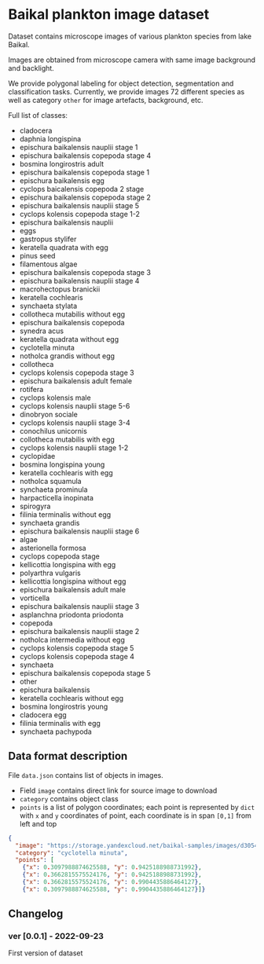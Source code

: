 # Baikal plankton image dataset
Dataset contains microscope images of various plankton species from lake Baikal.

Images are obtained from microscope camera with same image background and backlight.

We provide polygonal labeling for object detection, segmentation and classification tasks.
Currently, we provide images 72 different species as well as category `other` for image artefacts, background, etc.


Full list of classes:
<summary>

* cladocera
* daphnia longispina
* epischura baikalensis nauplii stage 1
* epischura baikalensis copepoda stage 4
* bosmina longirostris adult
* epischura baikalensis copepoda stage 1
* epischura baikalensis egg
* cyclops baicalensis copepoda 2 stage
* epischura baikalensis copepoda stage 2
* epischura baikalensis nauplii stage 5
* cyclops kolensis copepoda stage 1-2
* epischura baikalensis nauplii
* eggs
* gastropus stylifer
* keratella quadrata with egg
* pinus seed
* filamentous algae
* epischura baikalensis copepoda stage 3
* epischura baikalensis nauplii stage 4
* macrohectopus branickii
* keratella cochlearis
* synchaeta stylata
* collotheca mutabilis without egg
* epischura baikalensis copepoda
* synedra acus
* keratella quadrata without egg
* cyclotella minuta
* notholca grandis without egg
* collotheca
* cyclops kolensis copepoda stage 3
* epischura baikalensis adult female
* rotifera
* cyclops kolensis male
* cyclops kolensis nauplii stage 5-6
* dinobryon sociale
* cyclops kolensis nauplii stage 3-4
* conochilus unicornis
* collotheca mutabilis with egg
* cyclops kolensis nauplii stage 1-2
* cyclopidae
* bosmina longispina young
* keratella cochlearis with egg
* notholca squamula
* synchaeta prominula
* harpacticella inopinata
* spirogyra
* filinia terminalis without egg
* synchaeta grandis
* epischura baikalensis nauplii stage 6
* algae
* asterionella formosa
* cyclops copepoda stage
* kellicottia longispina with egg
* polyarthra vulgaris
* kellicottia longispina without egg
* epischura baikalensis adult male
* vorticella
* epischura baikalensis nauplii stage 3
* asplanchna priodonta priodonta
* copepoda
* epischura baikalensis nauplii stage 2
* notholca intermedia without egg
* cyclops kolensis copepoda stage 5
* cyclops kolensis copepoda stage 4
* synchaeta
* epischura baikalensis copepoda stage 5
* other
* epischura baikalensis
* keratella cochlearis without egg
* bosmina longirostris young
* cladocera egg
* filinia terminalis with egg
* synchaeta pachypoda

</summary>

## Data format description

File `data.json` contains list of objects in images.
* Field `image` contains direct link for source image to download
* `category` contains object class
* `points` is a list of polygon coordinates; each point is represented by `dict` with `x` and `y` coordinates of point, each coordinate is in span `[0,1]` from left and top
```json
{
  "image": "https://storage.yandexcloud.net/baikal-samples/images/d30543d7-4881-4160-8c25-f014dddeffa4-New2/d07053cd-77ef-4410-8b4f-27607b24977f-21-09-14-12-57-27.jpg", 
  "category": "cyclotella minuta", 
  "points": [
    {"x": 0.3097988874625588, "y": 0.9425188988731992},
    {"x": 0.3662815575524176, "y": 0.9425188988731992}, 
    {"x": 0.3662815575524176, "y": 0.9904435886464127}, 
    {"x": 0.3097988874625588, "y": 0.9904435886464127}]}
```

## Changelog

### ver [0.0.1] - 2022-09-23
First version of dataset